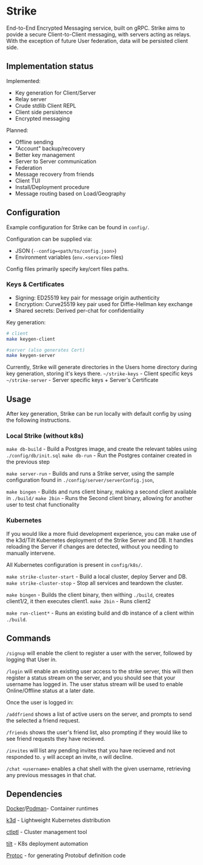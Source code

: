 # Strike
End-to-End Encrypted Messaging service, built on gRPC.
Strike aims to povide a secure Client-to-Client messaging, with servers acting as relays. With the exception of future User federation, data will be persisted client side.

## Implementation status

Implemented:
- Key generation for Client/Server
- Relay server
- Crude stdlib Client REPL
- Client side persistence
- Encrypted messaging

Planned:
- Offline sending
- "Account" backup/recovery
- Better key management
- Server to Server communication
- Federation
- Message recovery from friends
- Client TUI
- Install/Deployment procedure
- Message routing based on Load/Geography

## Configuration

Example configuration for Strike can be found in `config/`.

Configuration can be supplied via: 
- JSON (`--config=<path/to/config.json>`) 
- Environment variables (`env.<service>` files)

Config files primarily specify key/cert files paths.

### Keys & Certificates

- Signing: ED25519 key pair for message origin authenticity
- Encryption: Curve25519 key pair used for Diffie-Hellman key exchange
- Shared secrets: Derived per-chat for confidentiality

Key generation:

```sh
# client
make keygen-client

#server (also generates Cert)
make keygen-server
```

Currently, Strike will generate directories in the Users home directory during key generation, storing it's keys there.
`~/strike-keys` - Client specific keys
`~/strike-server` - Server specific keys + Server's Certificate

## Usage

After key generation, Strike can be run locally with default config by using the following instructions.

### Local Strike (without k8s)

`make db-build` - Build a Postgres image, and create the relevant tables using `./config/db/init.sql` 
`make db-run` - Run the Postgres container created in the previous step

`make server-run` - Builds and runs a Strike server, using the sample configuration found in `./config/server/serverConfig.json`,

`make bingen` - Builds and runs client binary, making a second client available in `./build/`
`make 2bin` - Runs the Second client binary, allowing for another user to test chat functionality

### Kubernetes

If you would like a more fluid development experience, you can make use of the k3d/Tilt Kubernetes deployment of the Strike Server and DB.
It handles reloading the Server if changes are detected, without you needing to manually intervene.

All Kubernetes configuration is present in `config/k8s/`.

`make strike-cluster-start` - Build a local cluster, deploy Server and DB.
`make strike-cluster-stop` - Stop all services and teardown the cluster.

`make bingen` - Builds the client binary, then withing `./build`, creates client1/2, it then executes client1.
`make 2bin` - Runs client2

`make run-client*` - Runs an existing build and db instance of a client within `./build`.

## Commands

`/signup` will enable the client to register a user with the server, followed by logging that User in.

`/login` will enable an existing user access to the strike server, this will then register a status stream on the server, and you should see that your username has logged in. The user status stream will be used to enable Online/Offline status at a later date.

Once the user is logged in:

`/addfriend` shows a list of active users on the server, and prompts to send the selected a friend request.

`/friends` shows the user's friend list, also prompting if they would like to see friend requests they have recieved.

`/invites` will list any pending invites that you have recieved and not responded to. `y` will accept an invite, `n` will decline.

`/chat <username>` enables a chat shell with the given username, retrieving any previous messages in that chat.

## Dependencies
[Docker](https://www.docker.com)/[Podman](https://podman.io)- Container runtimes

[k3d](https://k3d.io) - Lightweight Kubernetes distribution

[ctlptl](https://github.com/tilt-dev/ctlptl) - Cluster management tool

[tilt](https://tilt.dev) - K8s deployment automation

[Protoc](https://grpc.io/docs/protoc-installation/) - for generating Protobuf definition code

